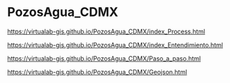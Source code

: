 # PozosAgua_CDMX
https://virtualab-gis.github.io/PozosAgua_CDMX/index_Process.html


https://virtualab-gis.github.io/PozosAgua_CDMX/index_Entendimiento.html



https://virtualab-gis.github.io/PozosAgua_CDMX/Paso_a_paso.html



https://virtualab-gis.github.io/PozosAgua_CDMX/Geojson.html
